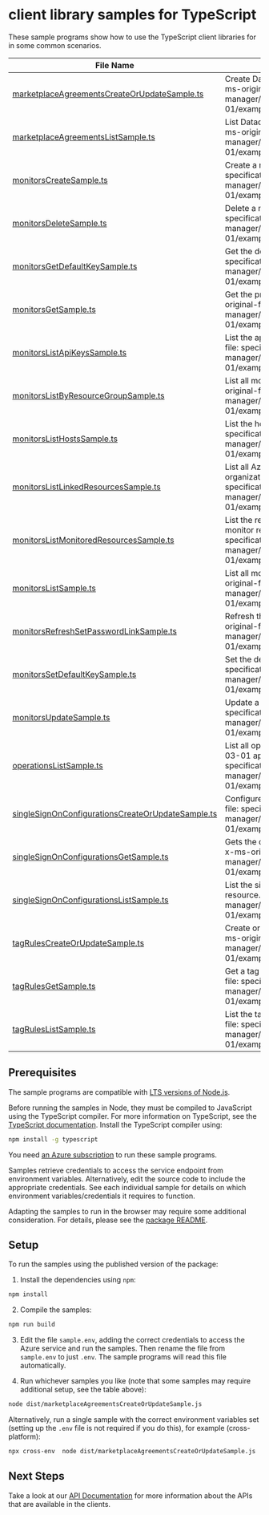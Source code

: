 # client library samples for TypeScript

These sample programs show how to use the TypeScript client libraries for in some common scenarios.

| **File Name**                                                                                       | **Description**                                                                                                                                                                                                                |
| --------------------------------------------------------------------------------------------------- | ------------------------------------------------------------------------------------------------------------------------------------------------------------------------------------------------------------------------------ |
| [marketplaceAgreementsCreateOrUpdateSample.ts][marketplaceagreementscreateorupdatesample]           | Create Datadog marketplace agreement in the subscription. x-ms-original-file: specification/datadog/resource-manager/Microsoft.Datadog/stable/2021-03-01/examples/MarketplaceAgreements_Create.json                            |
| [marketplaceAgreementsListSample.ts][marketplaceagreementslistsample]                               | List Datadog marketplace agreements in the subscription. x-ms-original-file: specification/datadog/resource-manager/Microsoft.Datadog/stable/2021-03-01/examples/MarketplaceAgreements_List.json                               |
| [monitorsCreateSample.ts][monitorscreatesample]                                                     | Create a monitor resource. x-ms-original-file: specification/datadog/resource-manager/Microsoft.Datadog/stable/2021-03-01/examples/Monitors_Create.json                                                                        |
| [monitorsDeleteSample.ts][monitorsdeletesample]                                                     | Delete a monitor resource. x-ms-original-file: specification/datadog/resource-manager/Microsoft.Datadog/stable/2021-03-01/examples/Monitors_Delete.json                                                                        |
| [monitorsGetDefaultKeySample.ts][monitorsgetdefaultkeysample]                                       | Get the default api key. x-ms-original-file: specification/datadog/resource-manager/Microsoft.Datadog/stable/2021-03-01/examples/ApiKeys_GetDefaultKey.json                                                                    |
| [monitorsGetSample.ts][monitorsgetsample]                                                           | Get the properties of a specific monitor resource. x-ms-original-file: specification/datadog/resource-manager/Microsoft.Datadog/stable/2021-03-01/examples/Monitors_Get.json                                                   |
| [monitorsListApiKeysSample.ts][monitorslistapikeyssample]                                           | List the api keys for a given monitor resource. x-ms-original-file: specification/datadog/resource-manager/Microsoft.Datadog/stable/2021-03-01/examples/ApiKeys_List.json                                                      |
| [monitorsListByResourceGroupSample.ts][monitorslistbyresourcegroupsample]                           | List all monitors under the specified resource group. x-ms-original-file: specification/datadog/resource-manager/Microsoft.Datadog/stable/2021-03-01/examples/Monitors_ListByResourceGroup.json                                |
| [monitorsListHostsSample.ts][monitorslisthostssample]                                               | List the hosts for a given monitor resource. x-ms-original-file: specification/datadog/resource-manager/Microsoft.Datadog/stable/2021-03-01/examples/Hosts_List.json                                                           |
| [monitorsListLinkedResourcesSample.ts][monitorslistlinkedresourcessample]                           | List all Azure resources associated to the same Datadog organization as the target resource. x-ms-original-file: specification/datadog/resource-manager/Microsoft.Datadog/stable/2021-03-01/examples/LinkedResources_List.json |
| [monitorsListMonitoredResourcesSample.ts][monitorslistmonitoredresourcessample]                     | List the resources currently being monitored by the Datadog monitor resource. x-ms-original-file: specification/datadog/resource-manager/Microsoft.Datadog/stable/2021-03-01/examples/MonitoredResources_List.json             |
| [monitorsListSample.ts][monitorslistsample]                                                         | List all monitors under the specified subscription. x-ms-original-file: specification/datadog/resource-manager/Microsoft.Datadog/stable/2021-03-01/examples/Monitors_List.json                                                 |
| [monitorsRefreshSetPasswordLinkSample.ts][monitorsrefreshsetpasswordlinksample]                     | Refresh the set password link and return a latest one. x-ms-original-file: specification/datadog/resource-manager/Microsoft.Datadog/stable/2021-03-01/examples/RefreshSetPassword_Get.json                                     |
| [monitorsSetDefaultKeySample.ts][monitorssetdefaultkeysample]                                       | Set the default api key. x-ms-original-file: specification/datadog/resource-manager/Microsoft.Datadog/stable/2021-03-01/examples/ApiKeys_SetDefaultKey.json                                                                    |
| [monitorsUpdateSample.ts][monitorsupdatesample]                                                     | Update a monitor resource. x-ms-original-file: specification/datadog/resource-manager/Microsoft.Datadog/stable/2021-03-01/examples/Monitors_Update.json                                                                        |
| [operationsListSample.ts][operationslistsample]                                                     | List all operations provided by Microsoft.Datadog for the 2021-03-01 api version. x-ms-original-file: specification/datadog/resource-manager/Microsoft.Datadog/stable/2021-03-01/examples/Operations_List.json                 |
| [singleSignOnConfigurationsCreateOrUpdateSample.ts][singlesignonconfigurationscreateorupdatesample] | Configures single-sign-on for this resource. x-ms-original-file: specification/datadog/resource-manager/Microsoft.Datadog/stable/2021-03-01/examples/SingleSignOnConfigurations_CreateOrUpdate.json                            |
| [singleSignOnConfigurationsGetSample.ts][singlesignonconfigurationsgetsample]                       | Gets the datadog single sign-on resource for the given Monitor. x-ms-original-file: specification/datadog/resource-manager/Microsoft.Datadog/stable/2021-03-01/examples/SingleSignOnConfigurations_Get.json                    |
| [singleSignOnConfigurationsListSample.ts][singlesignonconfigurationslistsample]                     | List the single sign-on configurations for a given monitor resource. x-ms-original-file: specification/datadog/resource-manager/Microsoft.Datadog/stable/2021-03-01/examples/SingleSignOnConfigurations_List.json              |
| [tagRulesCreateOrUpdateSample.ts][tagrulescreateorupdatesample]                                     | Create or update a tag rule set for a given monitor resource. x-ms-original-file: specification/datadog/resource-manager/Microsoft.Datadog/stable/2021-03-01/examples/TagRules_CreateOrUpdate.json                             |
| [tagRulesGetSample.ts][tagrulesgetsample]                                                           | Get a tag rule set for a given monitor resource. x-ms-original-file: specification/datadog/resource-manager/Microsoft.Datadog/stable/2021-03-01/examples/TagRules_Get.json                                                     |
| [tagRulesListSample.ts][tagruleslistsample]                                                         | List the tag rules for a given monitor resource. x-ms-original-file: specification/datadog/resource-manager/Microsoft.Datadog/stable/2021-03-01/examples/TagRules_List.json                                                    |

## Prerequisites

The sample programs are compatible with [LTS versions of Node.js](https://github.com/nodejs/release#release-schedule).

Before running the samples in Node, they must be compiled to JavaScript using the TypeScript compiler. For more information on TypeScript, see the [TypeScript documentation][typescript]. Install the TypeScript compiler using:

```bash
npm install -g typescript
```

You need [an Azure subscription][freesub] to run these sample programs.

Samples retrieve credentials to access the service endpoint from environment variables. Alternatively, edit the source code to include the appropriate credentials. See each individual sample for details on which environment variables/credentials it requires to function.

Adapting the samples to run in the browser may require some additional consideration. For details, please see the [package README][package].

## Setup

To run the samples using the published version of the package:

1. Install the dependencies using `npm`:

```bash
npm install
```

2. Compile the samples:

```bash
npm run build
```

3. Edit the file `sample.env`, adding the correct credentials to access the Azure service and run the samples. Then rename the file from `sample.env` to just `.env`. The sample programs will read this file automatically.

4. Run whichever samples you like (note that some samples may require additional setup, see the table above):

```bash
node dist/marketplaceAgreementsCreateOrUpdateSample.js
```

Alternatively, run a single sample with the correct environment variables set (setting up the `.env` file is not required if you do this), for example (cross-platform):

```bash
npx cross-env  node dist/marketplaceAgreementsCreateOrUpdateSample.js
```

## Next Steps

Take a look at our [API Documentation][apiref] for more information about the APIs that are available in the clients.

[marketplaceagreementscreateorupdatesample]: https://github.com/Azure/azure-sdk-for-js/blob/main/sdk/datadog/arm-datadog/samples/v3/typescript/src/marketplaceAgreementsCreateOrUpdateSample.ts
[marketplaceagreementslistsample]: https://github.com/Azure/azure-sdk-for-js/blob/main/sdk/datadog/arm-datadog/samples/v3/typescript/src/marketplaceAgreementsListSample.ts
[monitorscreatesample]: https://github.com/Azure/azure-sdk-for-js/blob/main/sdk/datadog/arm-datadog/samples/v3/typescript/src/monitorsCreateSample.ts
[monitorsdeletesample]: https://github.com/Azure/azure-sdk-for-js/blob/main/sdk/datadog/arm-datadog/samples/v3/typescript/src/monitorsDeleteSample.ts
[monitorsgetdefaultkeysample]: https://github.com/Azure/azure-sdk-for-js/blob/main/sdk/datadog/arm-datadog/samples/v3/typescript/src/monitorsGetDefaultKeySample.ts
[monitorsgetsample]: https://github.com/Azure/azure-sdk-for-js/blob/main/sdk/datadog/arm-datadog/samples/v3/typescript/src/monitorsGetSample.ts
[monitorslistapikeyssample]: https://github.com/Azure/azure-sdk-for-js/blob/main/sdk/datadog/arm-datadog/samples/v3/typescript/src/monitorsListApiKeysSample.ts
[monitorslistbyresourcegroupsample]: https://github.com/Azure/azure-sdk-for-js/blob/main/sdk/datadog/arm-datadog/samples/v3/typescript/src/monitorsListByResourceGroupSample.ts
[monitorslisthostssample]: https://github.com/Azure/azure-sdk-for-js/blob/main/sdk/datadog/arm-datadog/samples/v3/typescript/src/monitorsListHostsSample.ts
[monitorslistlinkedresourcessample]: https://github.com/Azure/azure-sdk-for-js/blob/main/sdk/datadog/arm-datadog/samples/v3/typescript/src/monitorsListLinkedResourcesSample.ts
[monitorslistmonitoredresourcessample]: https://github.com/Azure/azure-sdk-for-js/blob/main/sdk/datadog/arm-datadog/samples/v3/typescript/src/monitorsListMonitoredResourcesSample.ts
[monitorslistsample]: https://github.com/Azure/azure-sdk-for-js/blob/main/sdk/datadog/arm-datadog/samples/v3/typescript/src/monitorsListSample.ts
[monitorsrefreshsetpasswordlinksample]: https://github.com/Azure/azure-sdk-for-js/blob/main/sdk/datadog/arm-datadog/samples/v3/typescript/src/monitorsRefreshSetPasswordLinkSample.ts
[monitorssetdefaultkeysample]: https://github.com/Azure/azure-sdk-for-js/blob/main/sdk/datadog/arm-datadog/samples/v3/typescript/src/monitorsSetDefaultKeySample.ts
[monitorsupdatesample]: https://github.com/Azure/azure-sdk-for-js/blob/main/sdk/datadog/arm-datadog/samples/v3/typescript/src/monitorsUpdateSample.ts
[operationslistsample]: https://github.com/Azure/azure-sdk-for-js/blob/main/sdk/datadog/arm-datadog/samples/v3/typescript/src/operationsListSample.ts
[singlesignonconfigurationscreateorupdatesample]: https://github.com/Azure/azure-sdk-for-js/blob/main/sdk/datadog/arm-datadog/samples/v3/typescript/src/singleSignOnConfigurationsCreateOrUpdateSample.ts
[singlesignonconfigurationsgetsample]: https://github.com/Azure/azure-sdk-for-js/blob/main/sdk/datadog/arm-datadog/samples/v3/typescript/src/singleSignOnConfigurationsGetSample.ts
[singlesignonconfigurationslistsample]: https://github.com/Azure/azure-sdk-for-js/blob/main/sdk/datadog/arm-datadog/samples/v3/typescript/src/singleSignOnConfigurationsListSample.ts
[tagrulescreateorupdatesample]: https://github.com/Azure/azure-sdk-for-js/blob/main/sdk/datadog/arm-datadog/samples/v3/typescript/src/tagRulesCreateOrUpdateSample.ts
[tagrulesgetsample]: https://github.com/Azure/azure-sdk-for-js/blob/main/sdk/datadog/arm-datadog/samples/v3/typescript/src/tagRulesGetSample.ts
[tagruleslistsample]: https://github.com/Azure/azure-sdk-for-js/blob/main/sdk/datadog/arm-datadog/samples/v3/typescript/src/tagRulesListSample.ts
[apiref]: https://docs.microsoft.com/javascript/api/@azure/arm-datadog?view=azure-node-preview
[freesub]: https://azure.microsoft.com/free/
[package]: https://github.com/Azure/azure-sdk-for-js/tree/main/sdk/datadog/arm-datadog/README.md
[typescript]: https://www.typescriptlang.org/docs/home.html